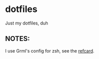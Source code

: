 # dotfiles
Just my dotfiles, duh

## NOTES:

I use Grml's config for zsh, see the [refcard](http://grml.org/zsh/grml-zsh-refcard.pdf).

